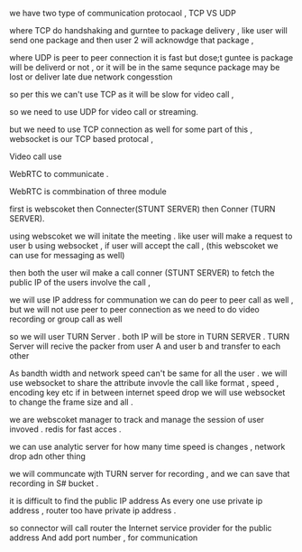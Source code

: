 we have two type of communication protocaol , TCP  VS UDP 

where TCP do handshaking and gurntee to package delivery ,
like  user will send one package and then user 2 will acknowdge that package , 

where UDP is peer to peer connection it is fast but dose;t guntee is package will be deliverd or not , or it will be in the same sequnce 
package may be lost or deliver late due network congesstion 

so per this we can't use TCP as it will be slow for video call , 

so we need to use UDP for video call or streaming. 

but we need to use TCP connection as well for some part of this , 
websocket is our TCP based  protocal ,

Video call use  

WebRTC to communicate . 

WebRTC is commbination of three module 

first is webscoket 
then  Connecter(STUNT SERVER) 
then Conner (TURN SERVER). 

using webscoket we will initate the meeting .  like user will make a request to user b using websocket  , 
if user will accept the call ,
(this webscoket we can use for messaging as well)


then both the user wil make a call conner (STUNT SERVER)  to fetch the  public IP of the users involve the call , 

we will use IP address for communation 
we can do peer to peer call as well , but we will not  use peer to peer connection 
as we need to do video recording or group call as well 

so we will user TURN Server . 
both IP will be store in TURN SERVER . 
TURN Server will recive the packer from user A and user b and transfer to each other 


As  bandth width and network speed can't be same for all the user . 
we will use websocket to share the attribute invovle the call 
like format , speed , encoding key etc 
if in between internet speed drop we will use websocket to change the frame size and all . 

we are webscoket manager to track and manage the session of user invoved . redis for fast acces . 


we can use analytic server for how many time speed is changes , network drop adn other thing 


we will communcate wjth TURN server for recording , and we can save that recording in S# bucket .



it is difficult to find the public IP address 
As every one use private ip address ,  router too have private ip address . 

so connector will call router the Internet service provider for the public address 
And add port number , for communication  